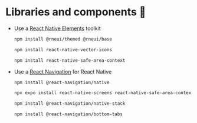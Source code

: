 # Libraries and components 🍱

-   Use a [React Native Elements](https://reactnativeelements.com/) toolkit

    ```bash
    npm install @rneui/themed @rneui/base
    ```

    ```bash
    npm install react-native-vector-icons
    ```

    ```bash
    npm install react-native-safe-area-context
    ```

-   Use a [React Navigation](https://reactnavigation.org/) for React Native

    ```bash
    npm install @react-navigation/native
    ```

    ```bash
    npx expo install react-native-screens react-native-safe-area-context
    ```

    ```bash
    npm install @react-navigation/native-stack
    ```

    ```bash
    npm install @react-navigation/bottom-tabs
    ```
